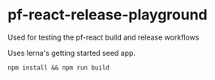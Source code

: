 # pf-react-release-playground
Used for testing the pf-react build and release workflows

Uses lerna's getting started seed app.

`npm install && npm run build`
